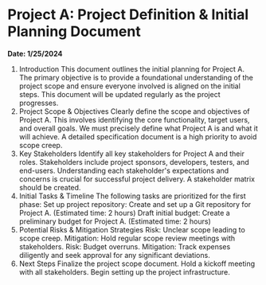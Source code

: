 # Project A: Project Definition & Initial Planning Document
**Date: 1/25/2024** 
1. Introduction
This document outlines the initial planning for Project A. The primary objective is to provide a foundational understanding of the project scope and ensure everyone involved is aligned on the initial steps. This document will be updated regularly as the project progresses.
2. Project Scope & Objectives
Clearly define the scope and objectives of Project A. This involves identifying the core functionality, target users, and overall goals. We must precisely define what Project A is and what it will achieve. A detailed specification document is a high priority to avoid scope creep.
3. Key Stakeholders
Identify all key stakeholders for Project A and their roles. Stakeholders include project sponsors, developers, testers, and end-users. Understanding each stakeholder's expectations and concerns is crucial for successful project delivery. A stakeholder matrix should be created.
4. Initial Tasks & Timeline
The following tasks are prioritized for the first phase:
 Set up project repository: Create and set up a Git repository for Project A. (Estimated time: 2 hours)
 Draft initial budget: Create a preliminary budget for Project A. (Estimated time: 2 hours)
 5. Potential Risks & Mitigation Strategies
 Risk: Unclear scope leading to scope creep.
 Mitigation: Hold regular scope review meetings with stakeholders.
 Risk: Budget overruns.
 Mitigation: Track expenses diligently and seek approval for any significant deviations.
 6. Next Steps
 Finalize the project scope document.
 Hold a kickoff meeting with all stakeholders.
 Begin setting up the project infrastructure.